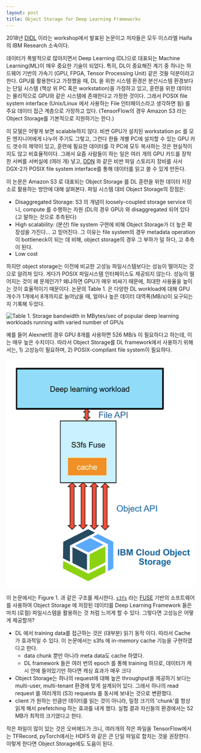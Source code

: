 ```yaml
---
layout: post
title: Object Storage for Deep Learning Frameworks
---
```


2018년 [DIDL](https://didl-conf.github.io/) 이라는 workshop에서 발표된 논문이고 저자들은 모두 이스라엘 Haifa의 IBM Research 소속이다.

데이터가 폭발적으로 많아지면서 Deep Learning (DL)으로 대표되는 Machine Learning(ML)이 매우 중요한 기술이 되었다. 특히, DL이 중요해진 계기 중 하나는 하드웨어 기반의 가속기 (GPU, FPGA, Tensor Processing Unit) 같은 것들 덕분이라고 한다. GPU를 활용한다고 가정했을 때, DL 을 위한 시스템 환경은 분산시스템 환경보다는 단일 시스템 (책상 위 PC 혹은 workstation)을 가정하고 있고, 훈련을 위한 데이터는 물리적으로 GPU와 같은 시스템에 존재한다고 가정한 것이다. 그래서 POSIX file system interface (Unix/Linux 에서 사용하는 File 인터페이스라고 생각하면 됨) 를 주요 데이터 접근 계층으로 가정하고 있다. (TensorFlow의 경우 Amazon S3 라는 Object Storage를 기본적으로 지원하기는 한다.)

이 모델은 어떻게 보면 scalable하지 않다. 비싼 GPU가 설치된 workstation pc 를 모든 엔지니어에게 나누어 주기도 그렇고, 그런다 한들 개별 PC에 설치할 수 있는 GPU 카드 갯수의 제약이 있고, 훈련에 필요한 데이터를 각 PC에 모두 복사하는 것은 현실적이지도 않고 비효율적이다. 그래서 요즘 사람들이 하는 일은 여러 개의 GPU 카드를 장착한 서버를 서버실에 (여러 개) 넣고, [DDN](https://www.ddn.com/products/lustre-file-system-exascaler/) 와 같은 비싼 파일 스토리지 장비를 사서 DGX-2가 POSIX file system interface를 통해 데이터를 읽고 쓸 수 있게 만든다.

이 논문은 Amazon S3 로 대표되는 Object Storage 를 DL 훈련을 위한 데이터 저장소로 활용하는 방안에 대해 살펴본다. 파일 시스템 대비 Object Storage의 장점은:

* Disaggregated Storage: S3 의 개념이 loosely-coupled storage service 이니, compute 를 수행하는 자원 (DL의 경우 GPU) 와 disaggregated 되어 있다 (고 말하는 것으로 추측된다)
* High scalability: (분산) file system 구현에 비해 Object Storage가 더 높은 확장성을 가진다... 고 믿어진다. 그 이유는 file system의 경우 metadata operation이 bottleneck이 되는 데 비해, object storage의 경우 그 부하가 덜 하다, 고 추측이 된다. 
* Low cost

하지만 object storage는 이전에 비교한 고성능 파일시스템보다는 성능이 떨어지는 것으로 알려져 있다. 게다가 POSIX 파일시스템 인터페이스도 제공되지 않는다. 성능이 떨어지는 것이 왜 문제인가? 왜냐하면 GPU가 매우 비싸기 때문에, 최대한 사용율을 높이는 것이 효율적이기 때문이다. 논문의 Table 1. 은 다양한 DL workload에 대해 GPU 개수가 1개에서 8개까지로 늘어났을 때, 얼마나 높은 데이터 대역폭(MB/s)이 요구되는지 기록해 두었다. 

![Table 1. Storage bandwidth in MBytes/sec of popular deep learning workloads running with varied number of GPUs](/images/dl-storage-bandwidth.png)

예를 들어 Alexnet의 경우 GPU 8개를 사용하면 526 MB/s 이 필요하다고 하는데, 이는 매우 높은 수치이다. 
따라서 Object Storage를 DL framework에서 사용하기 위해서는, 1) 고성능이 필요하며, 2) POSIX-compilant file system이 필요하다. 
<center>
<img src="/assets/images/s3fs-fuse.png" width="640" alt="Figure 1. Using s3fs"/>
</center>

이 논문에서는 Figure 1. 과 같은 구조를 제시한다. [`s3fs`]() 라는 [FUSE]() 기반의 소프트웨어를 사용하여 Object Storage 에 저장된 데이터를 Deep Learning Framework 들은 마치 (로컬) 파일시스템을 활용하는 것 처럼 느끼게 할 수 있다. 그렇다면 고성능은 어떻게 제공할까?

* DL 에서 training data를 접근하는 것은 (대부분) 읽기 동작 이다. 따라서 Cache 가 효과적일 수 있다. 이 논문에서는 s3fs 에 in-memory cache 기능을 구현하였다고 한다. 
  * data chunk 뿐만 아니라 meta data도 cache 하였다.
  * DL framework 들은 여러 번의 epoch 를 통해 training 하므로, 데이터가 캐시 안에 들어있기만 하다면 캐싱 효과가 매우 크다
* Object Storage는 하나의 request에 대해 높은 throughput을 제공하기 보다는 multi-user, multi-tenant 환경에 맞게 설계되어 있다. 그래서 하나의 read request 를 여러개의 (S3) requests 를 동시에 보내는 것으로 변환했다. 
* client 가 원하는 만큼만 데이터를 읽는 것이 아니라, 일정 크기의 'chunk'를 항상 읽게 해서 prefetching 하는 효과를 내게 했다. 실험 결과 자신들의 환경에서는 52 MB가 최적의 크기였다고 한다. 

작은 파일이 많이 있는 것은 오버헤드가 크니, 여러개의 작은 파일을 TensorFlow에서는 TFRecord, pyTorch에서는 HDF5 와 같은 큰 단일 파일로 합치는 것을 권장한다. 이렇게 한다면 Object Storage에도 도움이 된다. 

